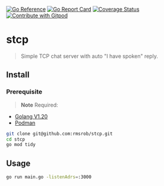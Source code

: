 [![Go Reference](https://pkg.go.dev/badge/github.com/rmsrob/stcp.svg)](https://pkg.go.dev/github.com/rmsrob/stcp)
[![Go Report Card](https://goreportcard.com/badge/github.com/rmsrob/stcp)](https://goreportcard.com/report/github.com/rmsrob/stcp)
[![Coverage Status](https://coveralls.io/repos/github/rmsrob/stcp/badge.svg?branch=master)](https://coveralls.io/github/rmsrob/stcp?branch=master)
<a href="https://gitpod.io/#https://github.com/rmsrob/stcp" target="_blank">
  <img
    src="https://img.shields.io/badge/Open%20with-Gitpod-908a85?logo=gitpod"
    alt="Contribute with Gitpod"
  />
</a>

# stcp

> Simple TCP chat server with auto "I have spoken" reply.

## Install
### Prerequisite
> **Note** Required:
- [Golang V1.20](https://go.dev/doc/install)
- [Podman](https://podman-desktop.io/downloads)

```sh
git clone git@github.com:rmsrob/stcp.git
cd stcp
go mod tidy
```

## Usage
```sh
go run main.go -listenAdrs=:3000
```
